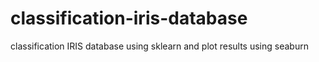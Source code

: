 # classification-iris-database
classification IRIS database using sklearn and plot results using seaburn
